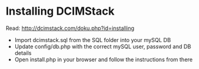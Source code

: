 # Installing DCIMStack

Read: http://dcimstack.com/doku.php?id=installing

* Import dcimstack.sql from the SQL folder into your mySQL DB
* Update config/db.php with the correct mySQL user, password and DB details
* Open install.php in your browser and follow the instructions from there
